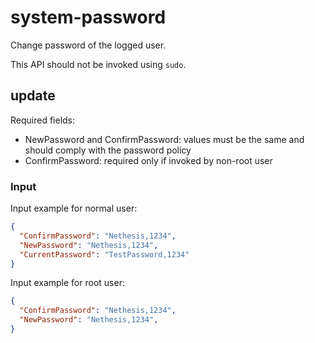 # system-password

Change password of the logged user.

This API should not be invoked using `sudo`.

## update

Required fields:

- NewPassword and ConfirmPassword: values must be the same and should comply with the password policy
- ConfirmPassword: required only if invoked by non-root user

### Input

Input example for normal user:
```json
{
  "ConfirmPassword": "Nethesis,1234",
  "NewPassword": "Nethesis,1234",
  "CurrentPassword": "TestPassword,1234"
}
```

Input example for root user:
```json
{
  "ConfirmPassword": "Nethesis,1234",
  "NewPassword": "Nethesis,1234",
}
```
